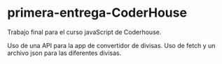 # primera-entrega-CoderHouse
Trabajo final para el curso javaScript de Coderhouse.

Uso de una API para la app de convertidor de divisas. Uso de fetch y un archivo json para las diferentes divisas.
